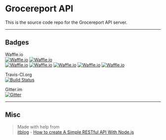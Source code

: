 # Grocereport API  

This is the source code repo for the Grocereport API server.  

---  

## Badges  

Waffle.io  
[![Waffle.io](https://img.shields.io/waffle/label/nothingworksright/grocereport_api/in%20progress.svg)](https://waffle.io/nothingworksright/grocereport_api)  [![Waffle.io](https://img.shields.io/waffle/label/nothingworksright/grocereport_api.svg)](https://waffle.io/nothingworksright/grocereport_api)  
[![Waffle.io](https://img.shields.io/waffle/label/nothingworksright/grocereport_api/DEFCON1.svg)](https://waffle.io/nothingworksright/grocereport_api/)  [![Waffle.io](https://img.shields.io/waffle/label/nothingworksright/grocereport_api/DEFCON2.svg)](https://waffle.io/nothingworksright/grocereport_api/)  [![Waffle.io](https://img.shields.io/waffle/label/nothingworksright/grocereport_api/DEFCON3.svg)](https://waffle.io/nothingworksright/grocereport_api/)  [![Waffle.io](https://img.shields.io/waffle/label/nothingworksright/grocereport_api/DEFCON4.svg)](https://waffle.io/nothingworksright/grocereport_api/)  [![Waffle.io](https://img.shields.io/waffle/label/nothingworksright/grocereport_api/DEFCON5.svg)](https://waffle.io/nothingworksright/grocereport_api/)  

Travis-CI.org  
[![Build Status](https://img.shields.io/travis/nothingworksright/grocereport_api.svg)](https://travis-ci.com/nothingworksright/grocereport_api)  

Gitter.im  
[![Gitter](https://img.shields.io/gitter/room/nothingworksright/grocereport_api.svg)](https://gitter.im/nothingworksright/grocereport_api)  

---

## Misc

> Made with help from  
> [itblog][1] - [How to create A Simple RESTful API With Node.js][2]  

[1]: http://itblog.mobi/ "itblog"  
[2]: http://itblog.mobi/2015/12/29/how-to-create-a-simple-restful-api-with-node-js/ "How to create A Simple RESTful API With Node.js"  
